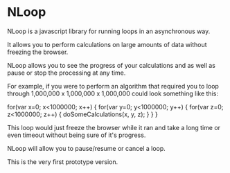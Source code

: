 # NLoop
NLoop is a javascript library for running loops in an asynchronous way.

It allows you to perform calculations on large amounts of data without freezing the browser.

NLoop allows you to see the progress of your calculations and as well as pause or stop the processing at any time.

For example, if you were to perform an algorithm that required you to loop through 1,000,000 x 1,000,000 x 1,000,000 could look something like this:

for(var x=0; x<1000000; x++) {
 for(var y=0; y<1000000; y++) {
   for(var z=0; z<1000000; z++) {
      doSomeCalculations(x, y, z);
    } 
  } 
}

This loop would just freeze the browser while it ran and take a long time or even timeout without being sure of it's progress.

NLoop will allow you to pause/resume or cancel a loop.

This is the very first prototype version.
